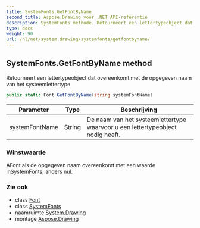 ```yaml
---
title: SystemFonts.GetFontByName
second_title: Aspose.Drawing voor .NET API-referentie
description: SystemFonts methode. Retourneert een lettertypeobject dat overeenkomt met de opgegeven naam van het systeemlettertype.
type: docs
weight: 90
url: /nl/net/system.drawing/systemfonts/getfontbyname/
---
```

## SystemFonts.GetFontByName method

Retourneert een lettertypeobject dat overeenkomt met de opgegeven naam van het systeemlettertype.

```csharp
public static Font GetFontByName(string systemFontName)
```

| Parameter | Type | Beschrijving |
| --- | --- | --- |
| systemFontName | String | De naam van het systeemlettertype waarvoor u een lettertypeobject nodig heeft. |

### Winstwaarde

AFont als de opgegeven naam overeenkomt met een waarde inSystemFonts; anders nul.

### Zie ook

* class [Font](../../font/)
* class [SystemFonts](../)
* naamruimte [System.Drawing](../../systemfonts/)
* montage [Aspose.Drawing](../../../)


